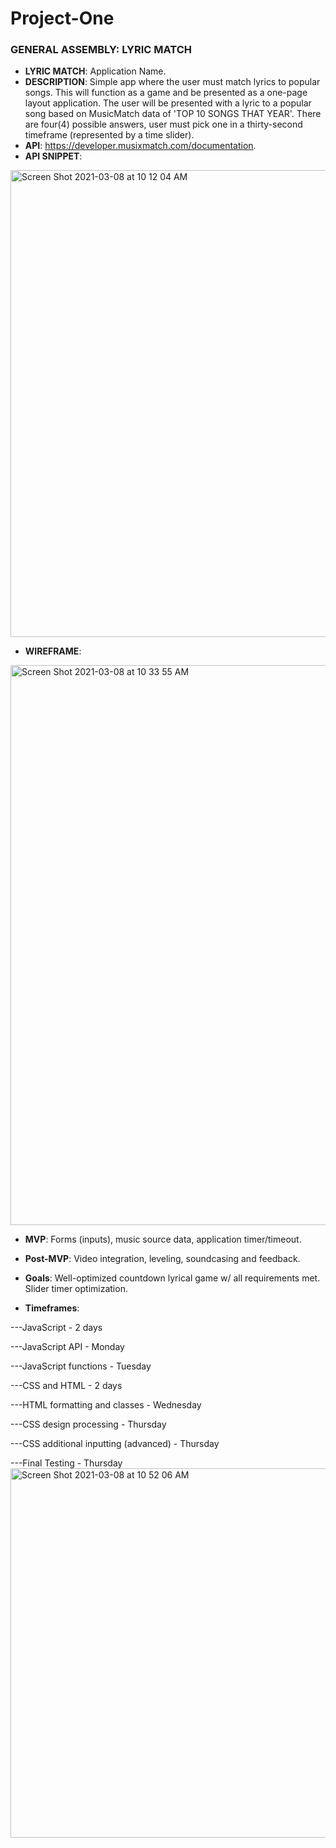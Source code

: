 # Project-One

### GENERAL ASSEMBLY: LYRIC MATCH

- **LYRIC MATCH**:
Application Name.
- **DESCRIPTION**: 
Simple app where the user must match lyrics to popular songs. This will function as a game and be presented as a one-page layout application. The user will be presented with a lyric to a popular song based on MusicMatch data of 'TOP 10 SONGS THAT YEAR'. There are four(4) possible answers, user must pick one in a thirty-second timeframe (represented by a time slider). 
- **API**: 
https://developer.musixmatch.com/documentation.
- **API SNIPPET**:
<img width="747" alt="Screen Shot 2021-03-08 at 10 12 04 AM" src="https://user-images.githubusercontent.com/80211439/110340036-d0669c00-7ff6-11eb-8950-9d81f774286e.png">

- **WIREFRAME**:
<img width="896" alt="Screen Shot 2021-03-08 at 10 33 55 AM" src="https://user-images.githubusercontent.com/80211439/110342874-e6299080-7ff9-11eb-8132-a0e726d82d08.png">

- **MVP**:
Forms (inputs), music source data, application timer/timeout.

- **Post-MVP**:
Video integration, leveling, soundcasing and feedback.

- **Goals**:
Well-optimized countdown lyrical game w/ all requirements met. Slider timer optimization. 

- **Timeframes**:

---JavaScript - 2 days

---JavaScript API - Monday 
  
---JavaScript functions - Tuesday
  
---CSS and HTML - 2 days

---HTML formatting and classes - Wednesday

---CSS design processing - Thursday

---CSS additional inputting (advanced) - Thursday

---Final Testing - Thursday
<img width="591" alt="Screen Shot 2021-03-08 at 10 52 06 AM" src="https://user-images.githubusercontent.com/80211439/110345294-68b34f80-7ffc-11eb-89c2-c309133410c3.png">

  
